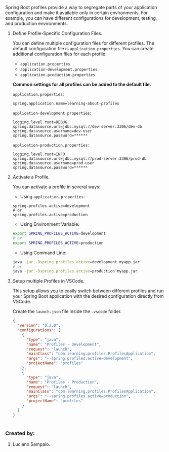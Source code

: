 Spring Boot profiles provide a way to segregate parts of your application configuration and make it available only in certain environments. For example, you can have different configurations for development, testing, and production environments.

1. Define Profile-Specific Configuration Files.

    You can define multiple configuration files for different profiles. The default configuration file is `application.properties`. You can create additional configuration files for each profile:

    - `application.properties`
    - `application-development.properties`
    - `application-production.properties`

    **Common settings for all profiles can be added to the default file.**

    `application.properties`:
    ```properties
    spring.application.name=learning-about-profiles
    ```

    `application-development.properties`:
    ```properties
    logging.level.root=DEBUG
    spring.datasource.url=jdbc:mysql://dev-server:3306/dev-db
    spring.datasource.username=dev-user
    spring.datasource.password=******
    ```

    `application-production.properties`:
    ```properties
    logging.level.root=INFO
    spring.datasource.url=jdbc:mysql://prod-server:3306/prod-db
    spring.datasource.username=prod-user
    spring.datasource.password=******
    ```

1. Activate a Profile.

    You can activate a profile in several ways:

    - Using `application.properties`:
    ```properties
    spring.profiles.active=development
    # or
    spring.profiles.active=production
    ```

    - Using Environment Variable:
    ```bash
    export SPRING_PROFILES_ACTIVE=development
    # or
    export SPRING_PROFILES_ACTIVE=production
    ```

    - Using Command Line:
    ```bash
    java -jar -Dspring.profiles.active=development myapp.jar
    # or
    java -jar -Dspring.profiles.active=production myapp.jar
    ```

1. Setup multiple Profiles in VSCode.

    This setup allows you to easily switch between different profiles and run your Spring Boot application with the desired configuration directly from VSCode.

    Create the `launch.json` file inside the `.vscode` folder.
    ```json
    {
      "version": "0.2.0",
      "configurations": [
        {
          "type": "java",
          "name": "Profiles - Development",
          "request": "launch",
          "mainClass": "com.learning.profiles.ProfilesApplication",
          "args": "--spring.profiles.active=development",
          "projectName": "profiles"
        },
        {
          "type": "java",
          "name": "Profiles - Production",
          "request": "launch",
          "mainClass": "com.learning.profiles.ProfilesApplication",
          "args": "--spring.profiles.active=production",
          "projectName": "profiles"
        }
      ]
    }
    ```

#
### Created by:

1. Luciano Sampaio.
